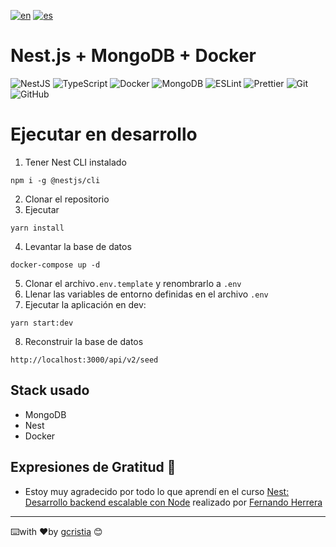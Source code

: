 [![en](https://img.shields.io/badge/lang-en-red.svg)](https://github.com/gcristia/nestjs-mongodb-docker/blob/main/README.md)
[![es](https://img.shields.io/badge/lang-es-yellow.svg)](https://github.com/gcristia/nestjs-mongodb-docker/blob/main/README.es.md)

# Nest.js + MongoDB + Docker

![NestJS](https://img.shields.io/badge/nestjs-%23E0234E.svg?style=for-the-badge&logo=nestjs&logoColor=white)
![TypeScript](https://img.shields.io/badge/typescript-%23007ACC.svg?style=for-the-badge&logo=typescript&logoColor=white)
![Docker](https://img.shields.io/badge/docker-%230db7ed.svg?style=for-the-badge&logo=docker&logoColor=white)
![MongoDB](https://img.shields.io/badge/MongoDB-%234ea94b.svg?style=for-the-badge&logo=mongodb&logoColor=white)
![ESLint](https://img.shields.io/badge/eslint-3A33D1?style=for-the-badge&logo=eslint&logoColor=white)
![Prettier](https://img.shields.io/badge/prettier-1A2C34?style=for-the-badge&logo=prettier&logoColor=F7BA3E)
![Git](https://img.shields.io/badge/git-%23F05033.svg?style=for-the-badge&logo=git&logoColor=white)
![GitHub](https://img.shields.io/badge/github-%23121011.svg?style=for-the-badge&logo=github&logoColor=white)
# Ejecutar en desarrollo

1. Tener Nest CLI instalado

```
npm i -g @nestjs/cli
```
2. Clonar el repositorio
3. Ejecutar

```
yarn install
```

4. Levantar la base de datos

```
docker-compose up -d
```

5. Clonar el archivo```.env.template``` y renombrarlo a ```.env```
6. Llenar las variables de entorno definidas en el archivo ```.env```
7. Ejecutar la aplicación en dev:

```
yarn start:dev
```

8. Reconstruir la base de datos

``` 
http://localhost:3000/api/v2/seed
```

## Stack usado
* MongoDB
* Nest
* Docker

## Expresiones de Gratitud 🎁
* Estoy muy agradecido por todo lo que aprendí en el curso [Nest: Desarrollo backend escalable con Node](https://www.udemy.com/course/nest-framework/) realizado por [Fernando Herrera](https://fernando-herrera.com/)
---
⌨️with ❤️by [gcristia](https://github.com/gcristia) 😊 